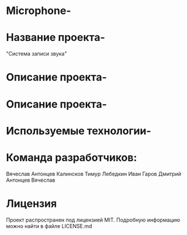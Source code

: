 # Microphone-
# Название проекта-
"Система записи звука"

# Описание проекта-


# Описание проекта-


# Используемые технологии-


# Команда разработчиков:
Вячеслав Антонцев
Калинсков Тимур
Лебедкин Иван
Гаров Дмитрий
Антонцев Вячеслав

# Лицензия
Проект распространен под лицензией MIT. Подробную информацию можно найти в файле LICENSE.md
